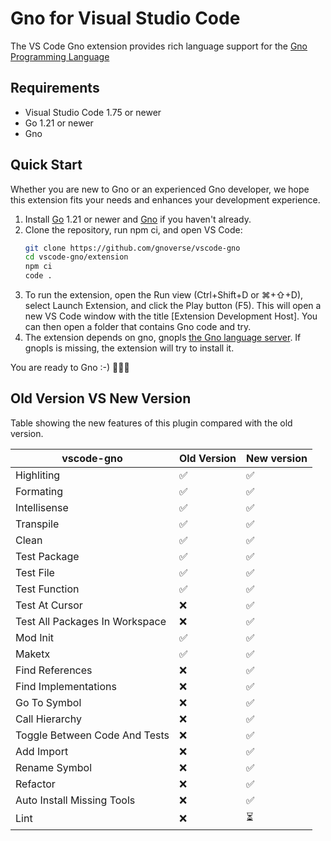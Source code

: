 # Gno for Visual Studio Code

The VS Code Gno extension provides rich language support for the [Gno Programming Language](https://github.com/gnolang/gno)

## Requirements

* Visual Studio Code 1.75 or newer
* Go 1.21 or newer
* Gno

## Quick Start

Whether you are new to Gno or an experienced Gno developer, we hope this extension fits your needs and enhances your development experience.

1. Install [Go](https://go.dev/) 1.21 or newer and [Gno](https://docs.gno.land/getting-started/local-setup/installation) if you haven't already.
2. Clone the repository, run npm ci, and open VS Code:
    ```sh
    git clone https://github.com/gnoverse/vscode-gno
    cd vscode-gno/extension
    npm ci
    code .
    ```
3. To run the extension, open the Run view (Ctrl+Shift+D or ⌘+⇧+D), select Launch Extension, and click the Play button (F5).
This will open a new VS Code window with the title [Extension Development Host]. You can then open a folder that contains Gno code and try.
4. The extension depends on gno, gnopls [the Gno language server](https://github.com/gnoverse/gnopls). If gnopls is missing, the extension will try to install it.

You are ready to Gno :-)    🎉🎉🎉

## Old Version VS New Version

Table showing the new features of this plugin compared with the old version.

| vscode-gno | Old Version | New version |
| ---------- | ----------- | ----------- |
| Highliting |     ✅      |      ✅     |
| Formating  |     ✅|  ✅|
| Intellisense |   ✅ | ✅ |
| Transpile |      ✅ |✅|
| Clean | ✅ |✅|
| Test Package | ✅ |✅|
| Test File |✅|✅|
| Test Function | ✅ |✅|
| Test At Cursor | ❌ |✅|
| Test All Packages In Workspace | ❌ |✅|
| Mod Init |✅ |✅|
| Maketx | ✅ |✅|
| Find References | ❌ |✅|
| Find Implementations | ❌ |✅|
| Go To Symbol | ❌ |✅|
| Call Hierarchy | ❌ |✅|
| Toggle Between Code And Tests | ❌ |✅|
| Add Import | ❌ |✅|
| Rename Symbol | ❌ |✅|
| Refactor | ❌ |✅|
| Auto Install Missing Tools | ❌ |✅|
| Lint | ❌ |⏳|

